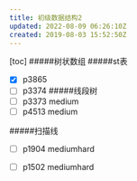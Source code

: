 ```yaml
---
title: 初级数据结构2
updated: 2022-08-09 06:26:10Z
created: 2019-08-03 15:52:50Z
---
```


[toc]
#####树状数组
#####st表
* [x] p3865
* [ ] p3374
#####线段树
* [ ] p3373 medium
* [ ] p4513 medium

#####扫描线
* [ ] p1904 mediumhard
* [ ] p1502 mediumhard

